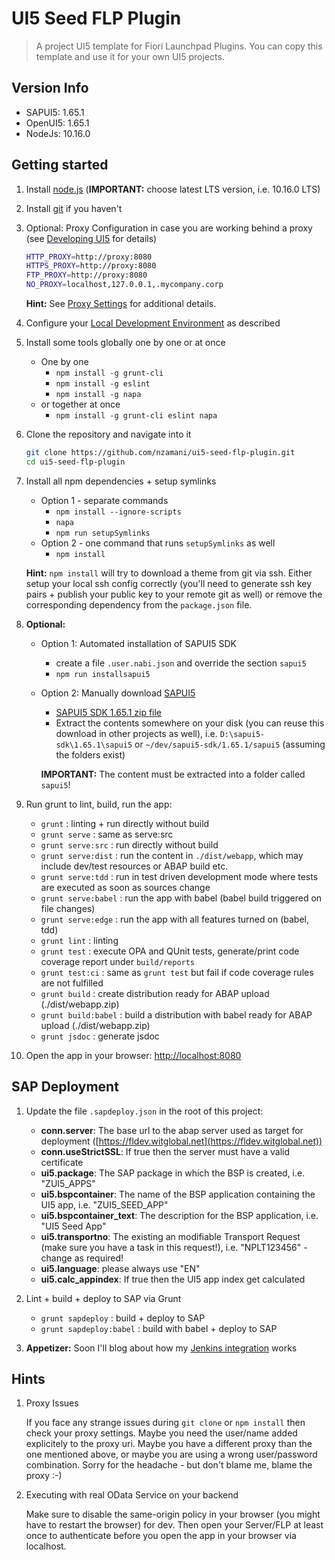 # UI5 Seed FLP Plugin

> A project UI5 template for Fiori Launchpad Plugins. You can copy this template and use it for your own UI5 projects.

## Version Info

* SAPUI5: 1.65.1
* OpenUI5: 1.65.1
* NodeJs: 10.16.0

## Getting started

1. Install [node.js](http://nodejs.org/) (**IMPORTANT:** choose latest LTS version, i.e. 10.16.0 LTS)

1. Install [git](https://git-scm.com/) if you haven't

1. Optional: Proxy Configuration in case you are working behind a proxy (see [Developing UI5](https://github.com/SAP/openui5/blob/master/docs/developing.md) for details)

    ```sh
    HTTP_PROXY=http://proxy:8080
    HTTPS_PROXY=http://proxy:8080
    FTP_PROXY=http://proxy:8080
    NO_PROXY=localhost,127.0.0.1,.mycompany.corp
    ```

    **Hint:** See [Proxy Settings](docs/ProxySettings.md) for additional details.

1. Configure your [Local Development Environment](docs/LocalDevEnvironment.md) as described

1. Install some tools globally one by one or at once
    * One by one
        * `npm install -g grunt-cli`
        * `npm install -g eslint`
        * `npm install -g napa`
    * or together at once
        * `npm install -g grunt-cli eslint napa`

1. Clone the repository and navigate into it

    ```sh
    git clone https://github.com/nzamani/ui5-seed-flp-plugin.git
    cd ui5-seed-flp-plugin
    ```

1. Install all npm dependencies + setup symlinks
    * Option 1 - separate commands
        * `npm install --ignore-scripts`
        * `napa`
        * `npm run setupSymlinks`
    * Option 2 - one command that runs `setupSymlinks` as well
        * `npm install`

    **Hint:** `npm install` will try to download a theme from git via ssh. Either setup your local ssh config correctly (you'll need to generate ssh key pairs + publish your public key to your remote git as well) or remove the corresponding dependency from the `package.json` file.

1. **Optional:**
    * Option 1: Automated installation of SAPUI5 SDK
        * create a file `.user.nabi.json` and override the section `sapui5`
        * `npm run installsapui5`

    * Option 2: Manually download [SAPUI5](https://tools.hana.ondemand.com/#sapui5)
        * [SAPUI5 SDK 1.65.1 zip file](https://tools.hana.ondemand.com/additional/sapui5-sdk-1.65.1.zip)
        * Extract the contents somewhere on your disk (you can reuse this download in other projects as well), i.e. `D:\sapui5-sdk\1.65.1\sapui5` or `~/dev/sapui5-sdk/1.65.1/sapui5` (assuming the folders exist)

        **IMPORTANT:** The content must be extracted into a folder called `sapui5`!

1. Run grunt to lint, build, run the app:
    * `grunt` : linting + run directly without build
    * `grunt serve` : same as serve:src
    * `grunt serve:src` : run directly without build
    * `grunt serve:dist` : run the content in `./dist/webapp`, which may include dev/test resources or ABAP build etc.
    * `grunt serve:tdd` : run in test driven development mode where tests are executed as soon as sources change
    * `grunt serve:babel` : run the app with babel (babel build triggered on file changes)
    * `grunt serve:edge` : run the app with all features turned on (babel, tdd)
    * `grunt lint` : linting
    * `grunt test` : execute OPA and QUnit tests, generate/print code coverage report under `build/reports`
    * `grunt test:ci` : same as `grunt test` but fail if code coverage rules are not fulfilled
    * `grunt build` : create distribution ready for ABAP upload (./dist/webapp.zip)
    * `grunt build:babel` : build a distribution with babel ready for ABAP upload (./dist/webapp.zip)
    * `grunt jsdoc` : generate jsdoc

1. Open the app in your browser: [http://localhost:8080](http://localhost:8080)

## SAP Deployment

1. Update the file `.sapdeploy.json` in the root of this project:

    * **conn.server**: The base url to the abap server used as target for deployment ([https://fldev.witglobal.net](https://fldev.witglobal.net))
    * **conn.useStrictSSL**: If true then the server must have a valid certificate
    * **ui5.package**: The SAP package in which the BSP is created, i.e. "ZUI5_APPS"
    * **ui5.bspcontainer**: The name of the BSP application containing the UI5 app, i.e. "ZUI5_SEED_APP"
    * **ui5.bspcontainer_text**: The description for the BSP application, i.e. "UI5 Seed App"
    * **ui5.transportno**: The existing an modifiable Transport Request (make sure you have a task in this request!), i.e. "NPLT123456" - change as required!
    * **ui5.language**: please always use "EN"
    * **ui5.calc_appindex**: If true then the UI5 app index get calculated

1. Lint + build + deploy to SAP via Grunt
    * `grunt sapdeploy` : build + deploy to SAP
    * `grunt sapdeploy:babel` : build with babel + deploy to SAP

1. **Appetizer:** Soon I'll blog about how my [Jenkins integration](docs/Jenkins.md) works

## Hints

1. Proxy Issues

    If you face any strange issues during `git clone` or `npm install` then check your proxy settings. Maybe you need the user/name  added explicitely to the proxy uri. Maybe you have a different proxy than the one mentioned above, or maybe you are using a wrong user/password combination. Sorry for the headache - but don't blame me, blame the proxy :-)

1. Executing with real OData Service on your backend

    Make sure to disable the same-origin policy in your browser (you might have to restart the browser) for dev. Then open your Server/FLP at least once to authenticate before you open the app in your browser via localhost.
